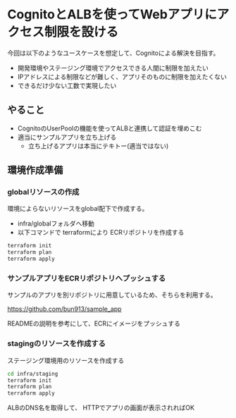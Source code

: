 # CognitoとALBを使ってWebアプリにアクセス制限を設ける

今回は以下のようなユースケースを想定して、Cognitoによる解決を目指す。

- 開発環境やステージング環境でアクセスできる人間に制限を加えたい
- IPアドレスによる制限などが難しく、アプリそのものに制限を加えたくない
- できるだけ少ない工数で実現したい

## やること

- CognitoのUserPoolの機能を使ってALBと連携して認証を埋めこむ
- 適当にサンプルアプリを立ち上げる
  - 立ち上げるアプリは本当にテキトー(適当ではない)

## 環境作成準備

### globalリソースの作成

環境によらないリソースをglobal配下で作成する。

- infra/globalフォルダへ移動
- 以下コマンドで terraformにより ECRリポジトリを作成する


```bash
terraform init
terraform plan
terraform apply
```

### サンプルアプリをECRリポジトリへプッシュする

サンプルのアプリを別リポジトリに用意しているため、そちらを利用する。

https://github.com/bun913/sample_app

READMEの説明を参考にして、ECRにイメージをプッシュする

### stagingのリソースを作成する

ステージング環境用のリソースを作成する

```bash
cd infra/staging
terraform init
terraform plan
terraform apply
```

ALBのDNS名を取得して、 HTTPでアプリの画面が表示されればOK